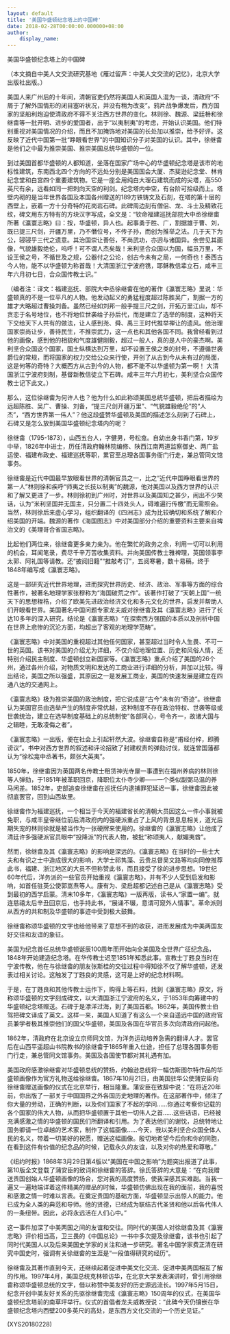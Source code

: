 ```yaml
---
layout: default
title: '美国华盛顿纪念塔上的中国碑'
date: 2018-02-28T00:00:00.000000+08:00
author:
    display_name: 
---
```


美国华盛顿纪念塔上的中国碑

（本文摘自中美人文交流研究基地《雁过留声：中美人文交流的记忆》，北京大学出版社出版。）

美国人来广州后的十年间，清朝官吏仍然将美国人和英国人混为一谈，清政府“不屑于了解外国情形的闭目塞听状况，并没有稍为改变”。鸦片战争爆发后，西方国家的坚船利炮迫使清政府不得不关注西方世界的变化。林则徐、魏源、梁廷枏和徐继畬等一批开明、进步的爱国者，出于“以夷制夷”的考虑，开始认识美国。他们特别重视对美国情况的介绍，而且不加掩饰地对美国的长处加以推崇，给予好评。这反映了近代中国第一批“睁眼看世界”的中国知识分子对美国的认识。其中，徐继畬是他们之中最为推崇美国、推崇美国总统华盛顿的一位。

到过美国首都华盛顿的人都知道，坐落在国家广场中心的华盛顿纪念塔是该市的地标性建筑，东南西北四个方向的不远处分别是美国国会大厦、杰斐逊纪念堂、林肯纪念堂和白宫四个重要建筑物。它是一座全用纯白大理石建筑而成的尖塔，高550英尺有余，远看如同一把刺向天空的利剑。纪念塔内中空，有台阶可拾级而上。塔壁内砌的是当年世界各国及本国各州赠送的189方铁铸文及石刻，在塔的第十层的西壁上，嵌着一方十分奇特的花岗岩石碑。此碑周边刻有僧侣、龙、斗士及精致花纹，碑文用东方特有的方块汉字写成，全文是：“钦命福建巡抚部院大中丞徐继畬所著《瀛寰志略》曰：按，华盛顿，异人也。起事勇于胜、广，割据雄于曹、刘，既已提三尺剑，开疆万里，乃不僭位号，不传子孙，而创为推举之法。几于天下为公，骎骎乎三代之遗意。其治国崇让善俗，不尚武功，亦迥与诸国异。余尝见其画像，气貌雄毅绝伦，呜呼！可不谓人杰矣哉！米利坚合众国以为国，幅员万里，不设王侯之号，不循世及之规，公器付之公论，创古今未有之局，一何奇也！泰西古今人物，能不以华盛顿为称首哉！大清国浙江宁波府镌，耶稣教信辈立石，咸丰三年六月初七日，合众国传教士识。”

（编者注：译文：福建巡抚、部院大中丞徐继畬在他的著作《瀛寰志略》里说：华盛顿真的不是一位平凡的人物。他发动起义的勇猛程度超过陈胜吴广，割据一方的雄才大略超过曹操刘备。虽然已经如刘邦一般手提三尺之剑，开拓万里江山，却不贪恋于名号地位，也不将地位世袭给子孙后代，而是建立了选举的制度，这种将天下交给天下人共有的做法，让人感到尧、舜、禹三王时代推举禅让的遗风。他治理国家崇尚让步，善待民生，不推崇武力，这一点也和其他各国不同。我曾经看到过他的画像，感到他的相貌和气度雄健刚毅，超过一般人，真的是人中的豪杰啊。美利坚合众国这个国家，国土纵横达到万里，却不设置王侯之类的封号，不遵循世袭爵位的常规，而将国家的权力交给公众来行使，开创了从古到今从未有过的局面，这是何等的奇特？大概西方从古到今的人物，都不能不以华盛顿为第一啊！ 大清国浙江宁波府刻制，基督新教信徒立下石碑。咸丰三年六月初七，美利坚合众国传教士记下此文。）

那么，这位徐继畬为何许人也？他为什么如此称颂美国总统华盛顿，把后者描绘为远超陈胜、吴广、曹操、刘备，“提三尺剑开疆万里”、“气貌雄毅绝伦”的“人杰”，“西方世界第一伟人”？他这段盛赞华盛顿及美国的描述怎么刻到了石碑上，石碑又是怎么放到美国华盛顿纪念塔内的呢？

徐继畬（1795-1873），山西五台人，字健男，号松龛。自幼出身书香门第，19岁中举，1826年中进士，历任清政府翰林院编修、陕西江南两道监察御史、两广盐运使、福建布政史、福建巡抚等职，累官至总理各国事务衙门行走，兼总管同文馆事务。

徐继畬是近代中国最早放眼看世界的清朝官员之一，比之“近代中国睁眼看世界的第一人”林则徐和疾呼“师夷之长技以制夷”的魏源，他对美国以及西方世界的认识和了解又更进了一步。林则徐初到广州时，对世界以及美国知之甚少，闹出不少笑话，认为“米利坚国并无国主，只分置二十四处头人，碍难遍行传檄”而无需照会。当然，林则徐后来虚心学习，组织翻译的《四洲志》成为比较确切和系统了解和介绍美国的开端。魏源的著作《海国图志》中对美国部分介绍的重要资料主要来自裨治文的《美理哥合省国志略》。

比起他们两位来，徐继畬更多亲力亲为。他在繁忙的政务之余，利用一切可以利用的机会，耳闻笔录，费尽千辛万苦收集资料。并向美国传教士雅裨理，英国领事李太郭、阿礼国等请教。还“披阅旧籍”“推敲考订”，五阅寒暑，数十易稿，终于1848年编写成《瀛寰志略》。

这是一部研究近代世界地理，进而探究世界历史、经济、政治、军事等方面的综合性著作，被著名地理学家张穆称为“海国破荒之作”。该著作打破了“天朝上国”一统天下的思想桎梏，介绍了欧美先进政治经济文化和多元文化的世界，启发并帮助人们开眼看世界。美国著名中国问题专家龙夫威对徐继畬及其《瀛寰志略》进行了长达10多年的深入研究，结论是《瀛寰志略》“在探索西方强国的本质以及剖析中国在世界上悲惨的沉沦方面，均超出了客观的地理学范畴”。

《瀛寰志略》中对美国的重视超过其他任何国家，甚至超过当时令人生畏、不可一世的英国。该书对美国的介绍尤为详细，不仅介绍地理位置、历史和风俗人情，还特别介绍民主制度、华盛顿创立新国家等。《瀛寰志略》重点介绍了美国的26个州，通过各州介绍，对物质文明和发达的工商业进行详细的分析，并加以比较。得出结论，美国之所以强盛，其原因之一是发展工商业，美国的快速发展是建立在四通八达的交通网上。

《瀛寰志略》极为推崇美国的政治制度，把它说成是“古今”未有的“奇迹”。徐继畬认为美国官员由选举产生的制度非常优越，这种制度不存在政治特权、世袭等级或世袭统治，建立在选举制度基础上的总统制使“各部同心，号令齐一，故诸大国与之辑睦，无敢凌侮之者”。

《瀛寰志略》一出版，便在社会上引起轩然大波。徐继畬自称是“甫经付梓，即腾谤议”。书中对西方世界的叙述和评论招致了封建权贵的弹劾讨伐，就连曾国藩都认为“徐松龛中丞著书，颇张大英夷”。

1850年，徐继畬因为英国两名传教士租赁神光寺屋一事遭到在福州养病的林则徐等人弹劾，于1851年被革职回京，降职位太仆寺少卿——一个类似副弼马温的养马闲差。1852年，吏部追查徐继畬在巡抚任内逮捕罪犯延迟一事，徐继畬因此被彻底罢官，回到山西故里。

徐继畬作为福建巡抚，一个相当于今天的福建省长的清朝大员因这么一件小事就被免职，与咸丰皇帝继位前后清政府内的强硬派重占了上风的背景息息相关，道光后期失宠的林则徐就是被当作为一张硬牌来使用的。徐继畬的《瀛寰志略》让他成了清廷许多强硬派官员眼中“投降派”的代表人物，被批“称颂夷人，献媚夷酋”。

然而，徐继畬及其《瀛寰志略》的影响是深远的。《瀛寰志略》在当时的一些士大夫和有识之士中造成很大的影响，大学士祁隽藻、云贵总督吴文路等均向同僚推荐此书，福建、浙江地区的大员不但称赞此书，而且接受了徐的进步思想。19世纪60年代后，洋务派的一些官员开始重视《瀛寰志略》，并有不少人受到启发和影响，如首任驻英公使郭嵩焘等人。康有为、梁启超都记述自己是从《瀛寰志略》受到最初的西学启蒙。清末10多年，《瀛寰志略》一版再版，读书人“家置一编”。就连慈禧太后辛丑回京后，也手持此书，“展诵不辍，意谓可窥外人情事”。革命派则从西方的共和制及华盛顿的事迹中受到极大鼓舞。

徐继畬称颂华盛顿的文字也给他带来了意想不到的收获，进而发展成为中美两国友好交往和友谊的象征。

美国为纪念首任总统华盛顿诞辰100周年而开始向全美国及全世界广征纪念品，1848年开始建造纪念塔。在华传教士迟至1851年知悉此事。宣教士丁韪良当时在宁波传教，他在与徐继畬的朋友张斯桂的交往过程中得知徐不仅了解华盛顿，还发表过相关讨论。这触发了丁韪良的灵感，这可是上好的纪念材料啊。

于是，在丁韪良和其他传教士运作下，购得上等石料，找到《瀛寰志略》原文，将称颂华盛顿的文字刻成碑文，以大清国浙江宁波府的名义，于1853年向筹建中的华盛顿纪念塔赠送。石碑于是漂洋过海，到了美国首都。1862年，美国传教士伯驾把碑文译成了英文。这样一来，美国人知道了有这么一个来自遥远中国的政府官员兼学者极其推崇他们的国父华盛顿，美国及各国在华官员多次向清政府问起他。

1862年，清政府在北京设立京师同文馆，为洋务运动培养急需的翻译人才。罢官后在山西平遥超山书院教书的徐继畬于1865年重入仕途，担任了总理各国事务衙门行走，兼总管同文馆事务。美国及各国使节都对其礼遇有加。

美国政府感激徐继畬对华盛顿总统的赞扬，约翰逊总统将一幅仿斯图尔特作品的华盛顿画像作为官方礼物送给徐继畬。1867年10月21日，由美国驻华公使蒲安臣向徐继畬赠送画像的仪式在北京举行，相当隆重。蒲安臣在致辞中说：“在将近20年前，你出版了一部关于中国国界之外各国历史地理的著作。在这部著作中，倾注了你大量的劳动，正确的判断，以及你们国家了不起的学问……你通过考察你记载的各个国家的伟大人物，从而把华盛顿置于其他一切伟人之首……这些话语，已经被充满感激之情的华盛顿的国民们所翻译和引用。为了表达他们的谢忱，总统特地让国务卿请一位卓越的艺术家，制作了这幅画像……今天，我以美利坚合众国全体人民的名义，带着一切美好的祝愿，赠送这幅画像。殷切地希望今后你和你的同胞，在看到这件有价值的纪念品的时候，记载永久的友谊，以及对你的热爱和尊敬。”

《纽约时报》1868年3月29日第4版以“美国在中国之影响”为题突出报道了此事，第10版全文登载了蒲安臣的致词和徐继畬的答辞。徐氏答辞的大意是：“在向我赠送贵国创始人华盛顿画像的场合，您对我的高度赞扬，使我深感其实难副。当我一遍又一遍地端详着这件精美的赠品的时候，华盛顿仿佛出现在我的面前，我的喜悦和感激之情一时难以言表。在奠定贵国的基础方面，华盛顿显示出惊人的能力。他已成为全人类的典范和导师。他的贤德，已经成为联结古代圣贤和他以后各代伟人的一条纽带。因此，必将永远活在人们心中。”

这一事件加深了中美两国之间的友谊和交往。同时代的美国人对徐继畬及其《瀛寰志略》评价相当高，卫三畏的《中国总论》一书中多次提及徐继畬，该书也引起了同时代美国人以及后来美国史学家的关注和进一步研究。著名中国学家费正清在研究中国史时，强调有关徐继畬的生涯是“一段值得研究的经历”。

徐继畬及其著作直到今天，还继续起着促进中美文化交流、促进中美两国相互了解的作用。1997年4月，美国总统克林顿访华，在北京大学发表演讲时，曾引用徐继畬称颂华盛顿总统的文字，借以称赞中美友好的历史源远流长。1997年5月15日，纪念开创中美友好关系的先驱徐继畬完成《瀛寰志略》150周年的仪式，在美国华盛顿纪念塔前的南草坪举行。仪式的首倡者龙夫威教授说：“此碑今天仍镶嵌在华盛顿纪念塔内西壁200多英尺的高处，是东西方文化交流的一个历史见证。”

(XYS20180228)

